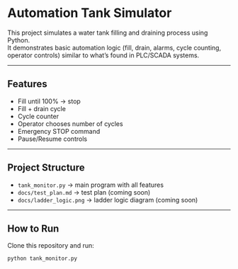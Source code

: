 # Automation Tank Simulator

This project simulates a water tank filling and draining process using Python.  
It demonstrates basic automation logic (fill, drain, alarms, cycle counting, operator controls) similar to what’s found in PLC/SCADA systems.

---

## Features
- Fill until 100% → stop
- Fill + drain cycle
- Cycle counter
- Operator chooses number of cycles
- Emergency STOP command
- Pause/Resume controls

---

## Project Structure
- `tank_monitor.py` → main program with all features
- `docs/test_plan.md` → test plan (coming soon)
- `docs/ladder_logic.png` → ladder logic diagram (coming soon)

---

## How to Run
Clone this repository and run:

```bash
python tank_monitor.py
